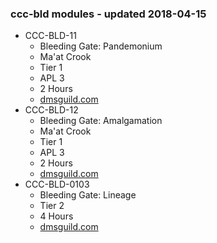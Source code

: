 ### ccc-bld modules - updated 2018-04-15
* CCC-BLD-11
  * Bleeding Gate: Pandemonium
  * Ma'at Crook
  * Tier 1
  * APL 3
  * 2 Hours
  * [dmsguild.com](http://www.dmsguild.com/product/218024/CCCBLD-11-Bleeding-Gate-Pandemonium)
* CCC-BLD-12
  * Bleeding Gate: Amalgamation
  * Ma'at Crook
  * Tier 1
  * APL 3
  * 2 Hours
  * [dmsguild.com](http://www.dmsguild.com/product/218099/CCCBLD-12-Bleeding-Gate-Amalgamation)
* CCC-BLD-0103
  * Bleeding Gate: Lineage
  * Tier 2
  * 4 Hours
  * [dmsguild.com](http://www.dmsguild.com/product/231700/CCCBLD-0103-Bleeding-Gate-Lineage)
